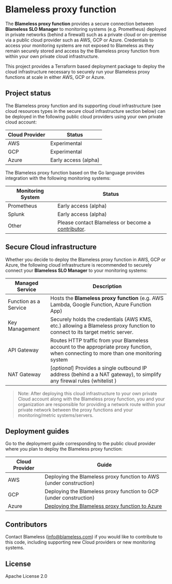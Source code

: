 # Blameless proxy function 

The **Blameless proxy function** provides a secure connection between **Blameless SLO Manager** to monitoring systems (e.g. Prometheus) deployed in private networks (behind a firewall) such as a private cloud or on-premise via a public cloud provider such as AWS, GCP or Azure. Credentials to access your monitoring systems are not exposed to Blameless as they remain securely stored and access by the Blameless proxy function from within your own private cloud infrastructure.

This project provides a Terraform based deployment package to deploy the cloud infrastructure necessary to securely run your Blameless proxy functions at scale in either AWS, GCP or Azure.

## Project status

The Blameless proxy function and its supporting cloud infrastructure (see cloud resources types in the secure cloud infrastructure section below) can be deployed in the following public cloud providers using your own private cloud account:

| Cloud Provider | Status               |
| -------------- | -------------------- |
| AWS            | Experimental         |
| GCP            | Experimental         |
| Azure          | Early access (alpha) |

The Blameless proxy function based on the Go language provides integration with the following monitoring systems:

| Monitoring System | Status                                                       |
| ----------------- | ------------------------------------------------------------ |
| Prometheus        | Early access (alpha)                                         |
| Splunk            | Early access (alpha)                                         |
| Other             | Please contact Blameless or become a [contributor](#contributors). |



## Secure Cloud infrastructure

Whether you decide to deploy the Blameless proxy function in AWS, GCP or Azure, the following cloud infrastructure is recommended to securely connect your **Blameless SLO Manager** to your monitoring systems:

| Managed Service       | Description                                                  |
| --------------------- | ------------------------------------------------------------ |
| Function as a Service | Hosts the **Blameless proxy function** (e.g. AWS Lambda, Google Function, Azure Function App) |
| Key Management        | Securely holds the credentials (AWS KMS, etc.) allowing a Blameless proxy function to connect to its target metric server. |
| API Gateway           | Routes HTTP traffic from your Blameless account to the appropriate proxy function, when connecting to more than one monitoring system |
| NAT Gateway           | [*optional*] Provides a single outbound IP address (behind a a NAT gateway), to simplify any firewal rules (whitelist ) |

> Note: After deploying this cloud infrastructure to your own private Cloud account along with the Blameless proxy function, you and your organization are responsible for providing a network route within your private network between the proxy functions and your monitoring/metric systems/servers.



## Deployment guides

Go to the deployment guide corresponding to the public cloud provider where you plan to deploy the Blameless proxy function:

| Cloud Provider | Guide                                                        |
| -------------- | ------------------------------------------------------------ |
| AWS            | Deploying the Blameless proxy function to AWS (under construction) |
| GCP            | Deploying the Blameless proxy function to GCP (under construction) |
| Azure          | [Deploying the Blameless proxy function to Azure](./docs/AZURE-GUIDE.md) |



## Contributors

Contact Blameless (info@blameless.com) if you would like to contribute to this code, including supporting new Cloud providers or new monitoring systems.



## License

Apache License 2.0